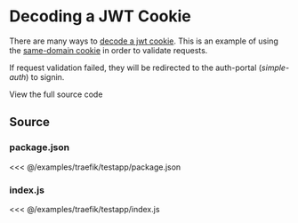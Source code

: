 # Decoding a JWT Cookie

There are many ways to [decode a jwt cookie](https://jwt.io/).  This is an example
of using the [same-domain cookie](/access/cookie) in order to validate requests.

If request validation failed, they will be redirected to the auth-portal (*simple-auth*) to signin.

<a :href="`${$themeConfig.repoUrl}/docs/examples/traefik/testapp`" target="_blank">View the full source code</a>

## Source

### package.json

<<< @/examples/traefik/testapp/package.json

### index.js

<<< @/examples/traefik/testapp/index.js
